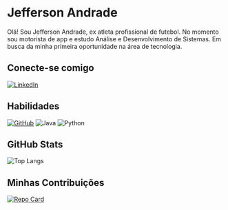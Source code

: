 
# Jefferson Andrade
Olá! Sou Jefferson Andrade, ex atleta profissional de futebol. No momento sou motorista de app e estudo Análise e Desenvolvimento de Sistemas. Em busca da minha primeira oportunidade na área de tecnologia.

## Conecte-se comigo
[![LinkedIn](https://img.shields.io/badge/LinkedIn-000?style=for-the-badge&logo=linkedin&logoColor=0E76A8)](https://www.linkedin.com/in/jeffersonjla/)

## Habilidades
[![GitHub](https://img.shields.io/badge/GitHub-000?style=for-the-badge&logo=github&logoColor=fff)](https://github.com/jeromario)
![Java](https://img.shields.io/badge/Java-000?style=for-the-badge&logo=java) 
  ![Python](https://img.shields.io/badge/Python-000?style=for-the-badge&logo=python) 

## GitHub Stats
![Top Langs](https://github-readme-stats-git-masterrstaa-rickstaa.vercel.app/api/top-langs/?username=jeromario&layout=compact&bg_color=000&border_color=30A3DC&title_color=E94D5F&text_color=FFF)
## Minhas Contribuições
[![Repo Card](https://github-readme-stats.vercel.app/api/pin/?username=jeromario&repo=todosimple-api&bg_color=000&border_color=30A3DC&show_icons=true&icon_color=30A3DC&title_color=E94D5F&text_color=FFF)](https://github.com/jeromario/todosimple-api)



